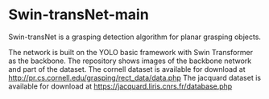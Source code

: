 # Swin-transNet-main
Swin-transNet is a grasping detection algorithm for planar grasping objects.


The network is built on the YOLO basic framework with Swin Transformer as the backbone.
The repository shows images of the backbone network and part of the dataset. 
The cornell dataset is available for download at http://pr.cs.cornell.edu/grasping/rect_data/data.php
The jacquard dataset is available for download at https://jacquard.liris.cnrs.fr/database.php
